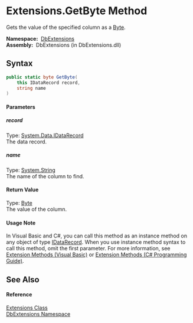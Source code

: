 Extensions.GetByte Method
=========================
Gets the value of the specified column as a [Byte][1].

  **Namespace:**  [DbExtensions][2]  
  **Assembly:**  DbExtensions (in DbExtensions.dll)

Syntax
------

```csharp
public static byte GetByte(
	this IDataRecord record,
	string name
)
```

#### Parameters

##### *record*
Type: [System.Data.IDataRecord][3]  
The data record.

##### *name*
Type: [System.String][4]  
The name of the column to find.

#### Return Value
Type: [Byte][1]  
The value of the column.
#### Usage Note
In Visual Basic and C#, you can call this method as an instance method on any object of type [IDataRecord][3]. When you use instance method syntax to call this method, omit the first parameter. For more information, see [Extension Methods (Visual Basic)][5] or [Extension Methods (C# Programming Guide)][6].

See Also
--------

#### Reference
[Extensions Class][7]  
[DbExtensions Namespace][2]  

[1]: http://msdn.microsoft.com/en-us/library/yyb1w04y
[2]: ../README.md
[3]: http://msdn.microsoft.com/en-us/library/93wb1heh
[4]: http://msdn.microsoft.com/en-us/library/s1wwdcbf
[5]: http://msdn.microsoft.com/en-us/library/bb384936.aspx
[6]: http://msdn.microsoft.com/en-us/library/bb383977.aspx
[7]: README.md